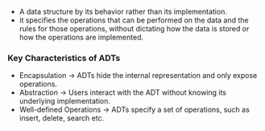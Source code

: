 - A data structure by its behavior rather than its implementation.
- it specifies the operations that can be performed on the data and the rules for those operations, without dictating how the data is stored or how the operations are implemented.

### Key Characteristics of ADTs
- Encapsulation -> ADTs hide the internal representation and only expose operations.
- Abstraction -> Users interact with the ADT without knowing its underlying implementation. 
- Well-defined Operations -> ADTs specify a set of operations, such as insert, delete, search etc.